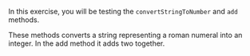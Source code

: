 In this exercise, you will be testing the `convertStringToNumber` and `add` methods.

These methods converts a string representing a roman numeral into an integer. In the add method it adds two together.
